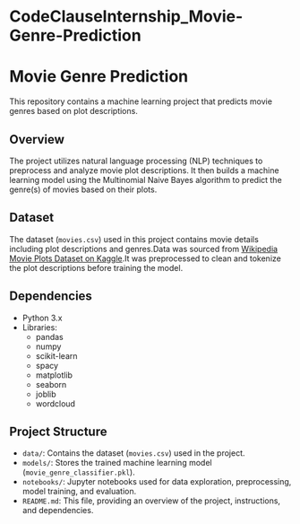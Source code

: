 # CodeClauseInternship_Movie-Genre-Prediction

# Movie Genre Prediction

This repository contains a machine learning project that predicts movie genres based on plot descriptions.

## Overview

The project utilizes natural language processing (NLP) techniques to preprocess and analyze movie plot descriptions. It then builds a machine learning model using the Multinomial Naive Bayes algorithm to predict the genre(s) of movies based on their plots.

## Dataset

The dataset (`movies.csv`) used in this project contains movie details including plot descriptions and genres.Data was sourced from [Wikipedia Movie Plots Dataset on Kaggle](https://www.kaggle.com/datasets/jrobischon/wikipedia-movie-plots).It was preprocessed to clean and tokenize the plot descriptions before training the model.

## Dependencies

- Python 3.x
- Libraries:
  - pandas
  - numpy
  - scikit-learn
  - spacy
  - matplotlib
  - seaborn
  - joblib
  - wordcloud

## Project Structure

- `data/`: Contains the dataset (`movies.csv`) used in the project.
- `models/`: Stores the trained machine learning model (`movie_genre_classifier.pkl`).
- `notebooks/`: Jupyter notebooks used for data exploration, preprocessing, model training, and evaluation.
- `README.md`: This file, providing an overview of the project, instructions, and dependencies.

